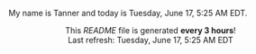 My name is Tanner and today is Tuesday, June 17, 5:25 AM EDT.

<p align="center">This <i>README</i> file is generated <b>every 3 hours</b>!</br>Last refresh: Tuesday, June 17, 5:25 AM EDT<br /></p>
